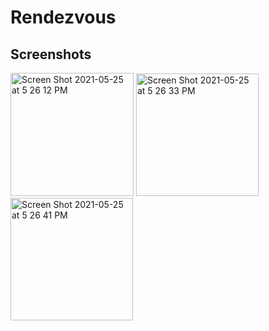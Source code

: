 # Rendezvous
## Screenshots

<img width="197" alt="Screen Shot 2021-05-25 at 5 26 12 PM" src="https://user-images.githubusercontent.com/35155820/119585000-ab283500-bd7e-11eb-8db0-4787ea092851.png">

<img width="196" alt="Screen Shot 2021-05-25 at 5 26 33 PM" src="https://user-images.githubusercontent.com/35155820/119585101-dad73d00-bd7e-11eb-84b2-f6138b1d736f.png">

<img width="196" alt="Screen Shot 2021-05-25 at 5 26 41 PM" src="https://user-images.githubusercontent.com/35155820/119585049-c004c880-bd7e-11eb-8093-51f98c6e1bb6.png">
